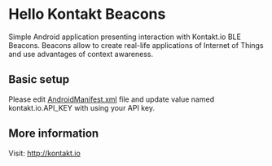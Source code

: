 Hello Kontakt Beacons
====================

Simple Android application presenting interaction with Kontakt.io BLE Beacons.
Beacons allow to create real-life applications of Internet of Things and use advantages of context awareness.

## Basic setup
Please edit [AndroidManifest.xml](https://github.com/pwittchen/HelloKontaktBeacons/blob/master/app/src/main/AndroidManifest.xml) file and update value named kontakt.io.API_KEY with using your API key.

## More information
Visit: http://kontakt.io
